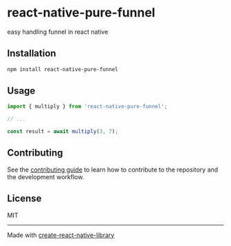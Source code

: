 # react-native-pure-funnel

easy handling funnel in react native

## Installation

```sh
npm install react-native-pure-funnel
```

## Usage


```js
import { multiply } from 'react-native-pure-funnel';

// ...

const result = await multiply(3, 7);
```


## Contributing

See the [contributing guide](CONTRIBUTING.md) to learn how to contribute to the repository and the development workflow.

## License

MIT

---

Made with [create-react-native-library](https://github.com/callstack/react-native-builder-bob)
